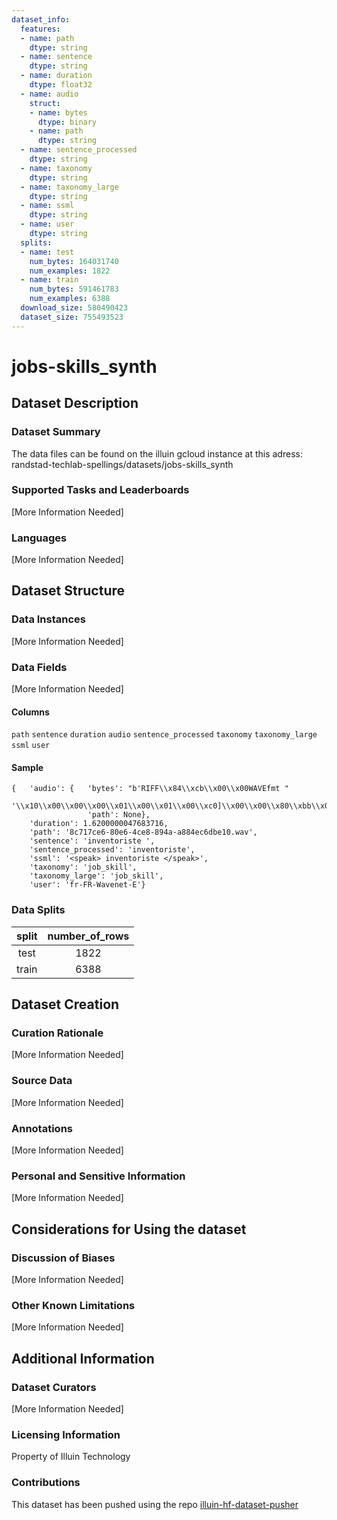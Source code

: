 ```yaml
---
dataset_info:
  features:
  - name: path
    dtype: string
  - name: sentence
    dtype: string
  - name: duration
    dtype: float32
  - name: audio
    struct:
    - name: bytes
      dtype: binary
    - name: path
      dtype: string
  - name: sentence_processed
    dtype: string
  - name: taxonomy
    dtype: string
  - name: taxonomy_large
    dtype: string
  - name: ssml
    dtype: string
  - name: user
    dtype: string
  splits:
  - name: test
    num_bytes: 164031740
    num_examples: 1822
  - name: train
    num_bytes: 591461783
    num_examples: 6388
  download_size: 580490423
  dataset_size: 755493523
---
```

# jobs-skills_synth



## Dataset Description



### Dataset Summary

The data files can be found on the illuin gcloud instance at this adress: randstad-techlab-spellings/datasets/jobs-skills_synth 

### Supported Tasks and Leaderboards

[More Information Needed]

### Languages

[More Information Needed]

## Dataset Structure



### Data Instances

[More Information Needed]

### Data Fields

[More Information Needed]

#### Columns

``path`` ``sentence`` ``duration`` ``audio`` ``sentence_processed`` ``taxonomy`` ``taxonomy_large`` ``ssml`` ``user``

#### Sample

```
{   'audio': {   'bytes': "b'RIFF\\x84\\xcb\\x00\\x00WAVEfmt "
                          '\\x10\\x00\\x00\\x00\\x01\\x00\\x01\\x00\\xc0]\\x00\\x00\\x80\\xbb\\x00\\x00\\x02\\x00\\...',
                 'path': None},
    'duration': 1.6200000047683716,
    'path': '8c717ce6-80e6-4ce8-894a-a884ec6dbe10.wav',
    'sentence': 'inventoriste ',
    'sentence_processed': 'inventoriste',
    'ssml': '<speak> inventoriste </speak>',
    'taxonomy': 'job_skill',
    'taxonomy_large': 'job_skill',
    'user': 'fr-FR-Wavenet-E'}
```

### Data Splits

|split|number_of_rows|
|:---:|:---:
|test|1822|
|train|6388|

## Dataset Creation



### Curation Rationale

[More Information Needed]

### Source Data

[More Information Needed]

### Annotations

[More Information Needed]

### Personal and Sensitive Information

[More Information Needed]

## Considerations for Using the dataset



### Discussion of Biases

[More Information Needed]

### Other Known Limitations

[More Information Needed]

## Additional Information



### Dataset Curators

[More Information Needed]

### Licensing Information

Property of Illuin Technology

### Contributions

This dataset has been pushed using the repo [illuin-hf-dataset-pusher](https://gitlab.illuin.tech/data-science/ml/libraries/illuin-hf-dataset-pusher) 
